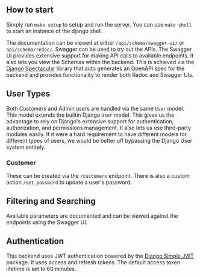 ## How to start
Simply run `make setup` to setup and run the server. You can use `make shell` to start an instance of the django shell.

The documentation can be viewed at either `/api/schema/swagger-ui/` or `api/schema/redoc/`. Swagger can be used to try 
out the APIs. The Swagger UI provides extensive support for making API calls to available endpoints. It also lets you 
view the Schemas within the backend. This is achieved via the [Django Spectacular](https://drf-spectacular.readthedocs.io/en/latest/) 
library that auto generates an OpenAPI spec for the backend and provides functionality to render both Redoc and Swagger 
UIs.

## User Types
Both Customers and Admin users are handled via the same `User` model. This model extends the builtin Django `User` model.
This gives us the advantage to rely on Django's extensive support for authentication, authorization, and permissions 
management. It also lets us use third-party modules easily. If it were a hard requirement to have different models for 
different types of users, we would be better off bypassing the Django User system entirely.

### Customer
These can be created via the `/customers` endpoint. There is also a custom action `/set_password` to update a user's 
password.

## Filtering and Searching
Available parameters are documented and can be viewed against the endpoints using the Swagger UI.

## Authentication

This backend uses JWT authentication powered by the [Django Simple JWT](https://django-rest-framework-simplejwt.readthedocs.io/en/latest/)
package. It uses access and refresh tokens. The default access token lifetime is set to 60 minutes.